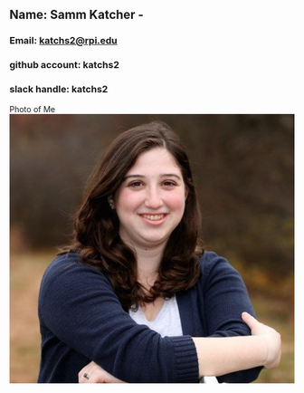 ## Name: Samm Katcher - 
### Email: katchs2@rpi.edu 
### github account: katchs2
### slack handle: katchs2
Photo of Me ![Samm](images/me.jpg)
